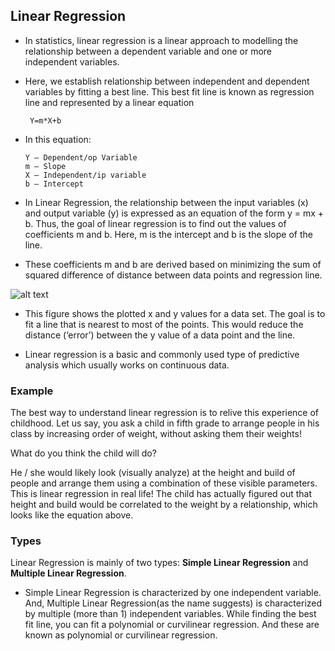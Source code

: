 ## **Linear Regression**

- In statistics, linear regression is a linear approach to modelling the relationship between a dependent variable and one or more independent variables. 

- Here, we establish relationship between independent and dependent variables by fitting a best line. This best fit line is known as regression line and represented by a linear equation 
       
       Y=m*X+b

- In this equation:

      Y – Dependent/op Variable 
      m – Slope
      X – Independent/ip variable
      b – Intercept

- In Linear Regression, the relationship between the input variables (x) and output variable (y) is expressed as an equation of the form y = mx + b. Thus, the goal of linear regression is to find out the values of coefficients m and b. Here, m is the intercept and b is the slope of the line.

- These coefficients m and b are derived based on minimizing the sum of squared difference of distance between data points and regression line.


![alt text](https://drive.google.com/uc?id=1AT798OKqf7c6Sf0G9b-29b4Kvhngc0cn)

- This figure shows the plotted x and y values for a data set. The goal is to fit a line that is nearest to most of the points. This would reduce the distance (‘error’) between the y value of a data point and the line.

- Linear regression is a basic and commonly used type of predictive analysis which usually works on continuous data.


### **Example** 

The best way to understand linear regression is to relive this experience of childhood. Let us say, you ask a child in fifth grade to arrange people in his class by increasing order of weight, without asking them their weights! 

What do you think the child will do? 

He / she would likely look (visually analyze) at the height and build of people and arrange them using a combination of these visible parameters. This is linear regression in real life! The child has actually figured out that height and build would be correlated to the weight by a relationship, which looks like the equation above.

### **Types** 

Linear Regression is mainly of two types: **Simple Linear Regression** and **Multiple Linear Regression**. 

- Simple Linear Regression is characterized by one independent variable. And, Multiple Linear Regression(as the name suggests) is characterized by multiple (more than 1) independent variables. While finding the best fit line, you can fit a polynomial or curvilinear regression. And these are known as polynomial or curvilinear regression.
